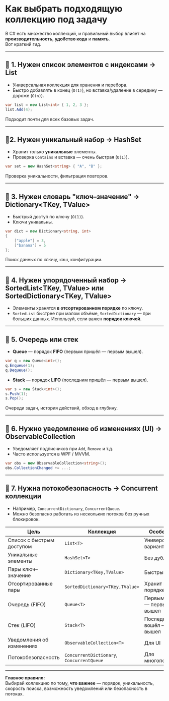 # Как выбрать подходящую коллекцию под задачу

В C# есть множество коллекций, и правильный выбор влияет на **производительность**, **удобство кода** и **память**.  
Вот краткий гид.

---

## 🔹 1. Нужен список элементов с индексами → **List<T>**
- Универсальная коллекция для хранения и перебора.
- Быстро добавлять в конец (`O(1)`), но вставка/удаление в середину — дороже (`O(n)`).

```csharp
var list = new List<int> { 1, 2, 3 };
list.Add(4);
```
Подходит почти для всех базовых задач.

---
## 🔹2. Нужен уникальный набор → **HashSet<T>**

- Хранит только **уникальные** элементы.
- Проверка `Contains` и вставка — очень быстрая (`O(1)`).
```csharp
var set = new HashSet<string> { "A", "B" };
```
Проверка уникальности, фильтрация повторов.

---
## 🔹 3. Нужен словарь "ключ–значение" → **Dictionary<TKey, TValue>**

- Быстрый доступ по ключу (`O(1)`).
- Ключи уникальны.
```csharp
var dict = new Dictionary<string, int>
{
    ["apple"] = 3,
    ["banana"] = 5
};
```
Поиск данных по ключу, кэш, конфигурации.

---

## 🔹 4. Нужен упорядоченный набор → **SortedList<TKey, TValue>** или **SortedDictionary<TKey, TValue>**

- Элементы хранятся **в отсортированном порядке** по ключу.
- `SortedList` быстрее при малом объёме, `SortedDictionary` — при больших данных.
Используй, если важен **порядок ключей**.

---
## 🔹 5. Очередь или стек

- **Queue<T>** — порядок **FIFO** (первым пришёл — первым вышел).
```csharp
var q = new Queue<int>();
q.Enqueue(1);
q.Dequeue();
```
- **Stack<T>** — порядок **LIFO** (последним пришёл — первым вышел).
```csharp
var s = new Stack<int>();
s.Push(1);
s.Pop();
```
Очереди задач, история действий, обход в глубину.

---
## 🔹 6. Нужно уведомление об изменениях (UI) → **ObservableCollection<T>**

- Уведомляет подписчиков при `Add`, `Remove` и т.д.  
- Часто используется в WPF / MVVM.
```csharp
var obs = new ObservableCollection<string>();
obs.CollectionChanged += ...;
```

---
## 🔹 7. Нужна потокобезопасность → **Concurrent** коллекции

- Например, `ConcurrentDictionary`, `ConcurrentQueue`.
- Можно безопасно работать из нескольких потоков без ручных блокировок.

| Цель                      | Коллекция                                 | Особенности                    |
| ------------------------- | ----------------------------------------- | ------------------------------ |
| Список с быстрым доступом | `List<T>`                                 | Универсальный вариант          |
| Уникальные элементы       | `HashSet<T>`                              | Без дубликатов                 |
| Пары ключ–значение        | `Dictionary<TKey,TValue>`                 | Быстрый поиск                  |
| Отсортированные пары      | `SortedDictionary<TKey,TValue>`           | Хранит в порядке               |
| Очередь (FIFO)            | `Queue<T>`                                | Первым вошёл — первым вышел    |
| Стек (LIFO)               | `Stack<T>`                                | Последним вошёл — первым вышел |
| Уведомления об изменениях | `ObservableCollection<T>`                 | Для UI                         |
| Потокобезопасность        | `ConcurrentDictionary`, `ConcurrentQueue` | Для многопоточности            |

---
**Главное правило:**  
Выбирай коллекцию по тому, **что важнее** — порядок, уникальность, скорость поиска, возможность уведомлений или безопасность в потоках.